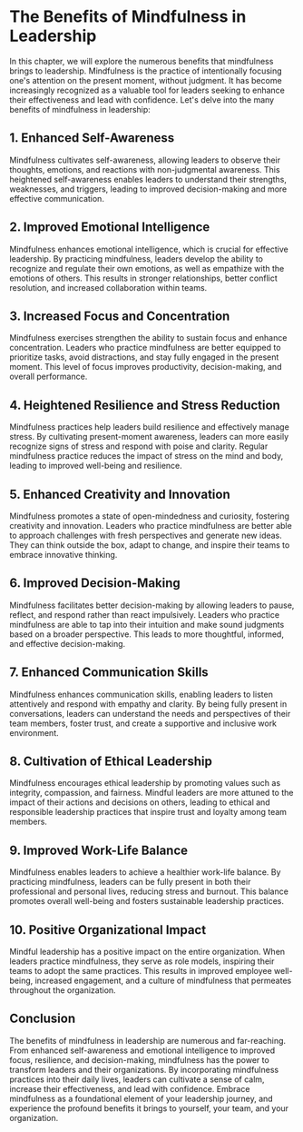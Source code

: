The Benefits of Mindfulness in Leadership
====================================================

In this chapter, we will explore the numerous benefits that mindfulness brings to leadership. Mindfulness is the practice of intentionally focusing one's attention on the present moment, without judgment. It has become increasingly recognized as a valuable tool for leaders seeking to enhance their effectiveness and lead with confidence. Let's delve into the many benefits of mindfulness in leadership:

1\. Enhanced Self-Awareness
--------------------------

Mindfulness cultivates self-awareness, allowing leaders to observe their thoughts, emotions, and reactions with non-judgmental awareness. This heightened self-awareness enables leaders to understand their strengths, weaknesses, and triggers, leading to improved decision-making and more effective communication.

2\. Improved Emotional Intelligence
----------------------------------

Mindfulness enhances emotional intelligence, which is crucial for effective leadership. By practicing mindfulness, leaders develop the ability to recognize and regulate their own emotions, as well as empathize with the emotions of others. This results in stronger relationships, better conflict resolution, and increased collaboration within teams.

3\. Increased Focus and Concentration
------------------------------------

Mindfulness exercises strengthen the ability to sustain focus and enhance concentration. Leaders who practice mindfulness are better equipped to prioritize tasks, avoid distractions, and stay fully engaged in the present moment. This level of focus improves productivity, decision-making, and overall performance.

4\. Heightened Resilience and Stress Reduction
---------------------------------------------

Mindfulness practices help leaders build resilience and effectively manage stress. By cultivating present-moment awareness, leaders can more easily recognize signs of stress and respond with poise and clarity. Regular mindfulness practice reduces the impact of stress on the mind and body, leading to improved well-being and resilience.

5\. Enhanced Creativity and Innovation
-------------------------------------

Mindfulness promotes a state of open-mindedness and curiosity, fostering creativity and innovation. Leaders who practice mindfulness are better able to approach challenges with fresh perspectives and generate new ideas. They can think outside the box, adapt to change, and inspire their teams to embrace innovative thinking.

6\. Improved Decision-Making
---------------------------

Mindfulness facilitates better decision-making by allowing leaders to pause, reflect, and respond rather than react impulsively. Leaders who practice mindfulness are able to tap into their intuition and make sound judgments based on a broader perspective. This leads to more thoughtful, informed, and effective decision-making.

7\. Enhanced Communication Skills
--------------------------------

Mindfulness enhances communication skills, enabling leaders to listen attentively and respond with empathy and clarity. By being fully present in conversations, leaders can understand the needs and perspectives of their team members, foster trust, and create a supportive and inclusive work environment.

8\. Cultivation of Ethical Leadership
------------------------------------

Mindfulness encourages ethical leadership by promoting values such as integrity, compassion, and fairness. Mindful leaders are more attuned to the impact of their actions and decisions on others, leading to ethical and responsible leadership practices that inspire trust and loyalty among team members.

9\. Improved Work-Life Balance
-----------------------------

Mindfulness enables leaders to achieve a healthier work-life balance. By practicing mindfulness, leaders can be fully present in both their professional and personal lives, reducing stress and burnout. This balance promotes overall well-being and fosters sustainable leadership practices.

10\. Positive Organizational Impact
----------------------------------

Mindful leadership has a positive impact on the entire organization. When leaders practice mindfulness, they serve as role models, inspiring their teams to adopt the same practices. This results in improved employee well-being, increased engagement, and a culture of mindfulness that permeates throughout the organization.

Conclusion
----------

The benefits of mindfulness in leadership are numerous and far-reaching. From enhanced self-awareness and emotional intelligence to improved focus, resilience, and decision-making, mindfulness has the power to transform leaders and their organizations. By incorporating mindfulness practices into their daily lives, leaders can cultivate a sense of calm, increase their effectiveness, and lead with confidence. Embrace mindfulness as a foundational element of your leadership journey, and experience the profound benefits it brings to yourself, your team, and your organization.
